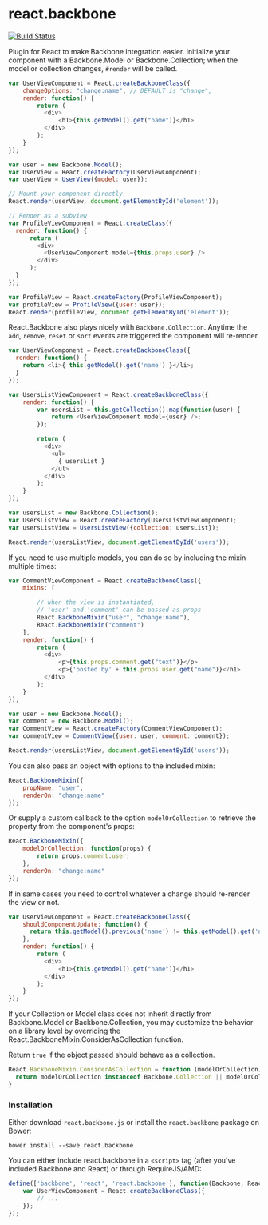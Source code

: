 react.backbone
==============

[![Build Status](https://travis-ci.org/clayallsopp/react.backbone.svg)](https://travis-ci.org/clayallsopp/react.backbone)

Plugin for React to make Backbone integration easier. Initialize your component
with a Backbone.Model or Backbone.Collection; when the model or collection
changes, `#render` will be called.

```javascript
var UserViewComponent = React.createBackboneClass({
    changeOptions: "change:name", // DEFAULT is "change",
    render: function() {
        return (
          <div>
              <h1>{this.getModel().get("name")}</h1>
          </div>
        );
    }
});

var user = new Backbone.Model();
var UserView = React.createFactory(UserViewComponent);
var userView = UserView({model: user});

// Mount your component directly
React.render(userView, document.getElementById('element'));

// Render as a subview
var ProfileViewComponent = React.createClass({
  render: function() {
      return (
        <div>
          <UserViewComponent model={this.props.user} />
        </div>
      );
  }
});

var ProfileView = React.createFactory(ProfileViewComponent);
var profileView = ProfileView({user: user});
React.render(profileView, document.getElementById('element'));
```

React.Backbone also plays nicely with `Backbone.Collection`. Anytime the `add`,
`remove`, `reset` or `sort` events are triggered the component will re-render.

```javascript
var UserViewComponent = React.createBackboneClass({
  render: function() {
    return <li>{ this.getModel().get('name') }</li>;
  }
});

var UsersListViewComponent = React.createBackboneClass({
    render: function() {
        var usersList = this.getCollection().map(function(user) {
            return <UserViewComponent model={user} />;
        });

        return (
          <div>
            <ul>
              { usersList }
            </ul>
          </div>
        );
    }
});

var usersList = new Backbone.Collection();
var UsersListView = React.createFactory(UsersListViewComponent);
var usersListView = UsersListView({collection: usersList});

React.render(usersListView, document.getElementById('users'));
```

If you need to use multiple models, you can do so by including the mixin
multiple times:

```javascript
var CommentViewComponent = React.createBackboneClass({
    mixins: [

        // when the view is instantiated,
        // 'user' and 'comment' can be passed as props
        React.BackboneMixin("user", "change:name"),
        React.BackboneMixin("comment")
    ],
    render: function() {
        return (
          <div>
              <p>{this.props.comment.get("text")}</p>
              <p>{'posted by' + this.props.user.get("name")}</h1>
          </div>
        );
    }
});

var user = new Backbone.Model();
var comment = new Backbone.Model();
var CommentView = React.createFactory(CommentViewComponent);
var commentView = CommentView({user: user, comment: comment});

React.render(usersListView, document.getElementById('users'));
```

You can also pass an object with options to the included mixin:

```javascript
React.BackboneMixin({
    propName: "user",
    renderOn: "change:name"
});
```

Or supply a custom callback to the option `modelOrCollection` to retrieve the
property from the component's props:

```javascript
React.BackboneMixin({
    modelOrCollection: function(props) {
        return props.comment.user;
    },
    renderOn: "change:name"
});
```

If in same cases you need to control whatever a change should re-render the view or not.   
```javascript
var UserViewComponent = React.createBackboneClass({
    shouldComponentUpdate: function() {
      return this.getModel().previous('name') != this.getModel().get('name');
    },
    render: function() {
        return (
          <div>
              <h1>{this.getModel().get("name")}</h1>
          </div>
        );
    }
});
```

If your Collection or Model class does not inherit directly from Backbone.Model 
or Backbone.Collection, you may customize the behavior on a library level by
overriding the React.BackboneMixin.ConsiderAsCollection function.

Return `true` if the object passed should behave as a collection.

```javascript
React.BackboneMixin.ConsiderAsCollection = function (modelOrCollection) {
  return modelOrCollection instanceof Backbone.Collection || modelOrCollection instanceof MyCustomCollection;
}
```

### Installation

Either download `react.backbone.js` or install the `react.backbone` package on
Bower:

```
bower install --save react.backbone
```

You can either include react.backbone in a `<script>` tag (after you've
included Backbone and React) or through RequireJS/AMD:

```javascript
define(['backbone', 'react', 'react.backbone'], function(Backbone, React) {
    var UserViewComponent = React.createBackboneClass({
        // ...
    });
});
```
